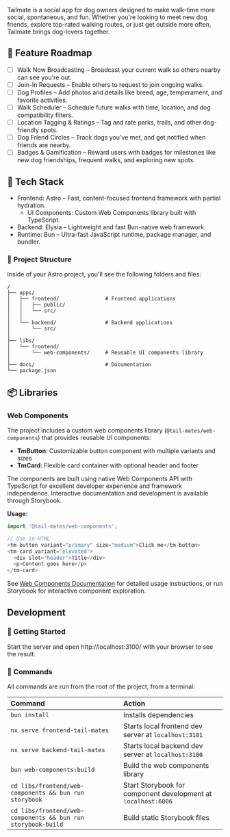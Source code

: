 Tailmate is a social app for dog owners designed to make walk-time more social, spontaneous, and fun. Whether you're looking to meet new dog friends, explore top-rated walking routes, or just get outside more often, Tailmate brings dog-lovers together.

## 🚧 Feature Roadmap

- [ ] Walk Now Broadcasting – Broadcast your current walk so others nearby can see you're out.
- [ ] Join-In Requests – Enable others to request to join ongoing walks.
- [ ] Dog Profiles – Add photos and details like breed, age, temperament, and favorite activities.
- [ ] Walk Scheduler – Schedule future walks with time, location, and dog compatibility filters.
- [ ] Location Tagging & Ratings – Tag and rate parks, trails, and other dog-friendly spots.
- [ ] Dog Friend Circles – Track dogs you’ve met, and get notified when friends are nearby.
- [ ] Badges & Gamification – Reward users with badges for milestones like new dog friendships, frequent walks, and exploring new spots.

## 🧱 Tech Stack

- Frontend: Astro – Fast, content-focused frontend framework with partial hydration.
  - UI Components: Custom Web Components library built with TypeScript.
- Backend: Elysia – Lightweight and fast Bun-native web framework.
- Runtime: Bun – Ultra-fast JavaScript runtime, package manager, and bundler.

### 🚀 Project Structure

Inside of your Astro project, you'll see the following folders and files:

```text
/
├── apps/
│   ├── frontend/               # Frontend applications
│   │   ├── public/
│   │   └── src/
│   │
│   └── backend/                # Backend applications
│       └── src/
│
├── libs/
│   └── frontend/
│       └── web-components/     # Reusable UI components library
│
├── docs/                       # Documentation
└── package.json
```

## 📦 Libraries

### Web Components

The project includes a custom web components library (`@tail-mates/web-components`) that provides reusable UI components:

- **TmButton**: Customizable button component with multiple variants and sizes
- **TmCard**: Flexible card container with optional header and footer

The components are built using native Web Components API with TypeScript for excellent developer experience and framework independence. Interactive documentation and development is available through Storybook.

**Usage:**
```typescript
import '@tail-mates/web-components';

// Use in HTML
<tm-button variant="primary" size="medium">Click me</tm-button>
<tm-card variant="elevated">
  <div slot="header">Title</div>
  <p>Content goes here</p>
</tm-card>
```

See [Web Components Documentation](./docs/web-components.md) for detailed usage instructions, or run Storybook for interactive component exploration.

## Development

### 🐣 Getting Started

Start the server and open http://localhost:3100/ with your browser to see the result.


### 🧞 Commands

All commands are run from the root of the project, from a terminal:

| Command                   | Action                                           |
| :------------------------ | :----------------------------------------------- |
| `bun install`             | Installs dependencies                            |
| `nx serve frontend-tail-mates`             | Starts local frontend dev server at `localhost:3101`      |
| `nx serve backend-tail-mates`           | Starts local backend dev server at `localhost:3100` |
| `bun web-components:build`           | Build the web components library |
| `cd libs/frontend/web-components && bun run storybook` | Start Storybook for component development at `localhost:6006` |
| `cd libs/frontend/web-components && bun run storybook-build` | Build static Storybook files |
